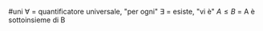 #uni 
$\forall$ = quantificatore universale, "per ogni"
$\exists$ = esiste, "vi è"
$A \leq B$ = A è sottoinsieme di B
